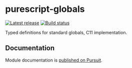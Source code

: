 # purescript-globals

[![Latest release](http://img.shields.io/github/release/purescript/purescript-globals.svg)](https://github.com/purescript/purescript-globals/releases)
[![Build status](https://travis-ci.org/purescript/purescript-globals.svg?branch=master)](https://travis-ci.org/purescript/purescript-globals)

Typed definitions for standard globals, C11 implementation.

## Documentation

Module documentation is [published on Pursuit](http://pursuit.purescript.org/packages/purescript-globals).


